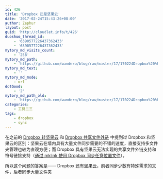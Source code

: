 ```yaml
---
id: 426
title: 'Dropbox 还是坚果云'
date: '2017-02-24T15:43:26+08:00'
author: Zephur
layout: post
guid: 'http://cloudlet.info/t/426'
duoshuo_thread_id:
    - '6390577226437362433'
    - '6390577226437362433'
mytory_md_visits_count:
    - '258'
mytory_md_path:
    - 'https://github.com/wandero/blog/raw/master/17/170224Dropbox%20%E8%BF%98%E6%98%AF%E5%9D%9A%E6%9E%9C%E4%BA%91.md'
mytory_md_text:
    - ''
mytory_md_mode:
    - url
dotGood:
    - '2'
mytory_md_path_old:
    - 'https://github.com/wandero/blog/raw/master/17/170224Dropbox%20%E8%BF%98%E6%98%AF%E5%9D%9A%E6%9E%9C%E4%BA%91.md'
categories:
    - 工具二三
tags:
    - dropbox
    - sync
---
```


在之前的 [Dropbox 转坚果云](http://cloudlet.info/t/377) 和 [Dropbox 共享文件外链](http://cloudlet.info/t/390) 中提到过 Dropbox 和坚果云的区别：坚果云在墙内具有大量文件同步需要的不错的速度，直接支持多文件夹管理也较为直观方便；而 Dropbox 具有坚果云无法实现的共享文件外链支持和符号链接支持（[通过 mklink 使用 Dropbox 同步任意位置文件](http://cloudlet.info/t/425)）。

所以这个问题的答案是—— Dropbox 还有坚果云，前者同步少数有特殊需求的文件，后者同步大量文件夹
